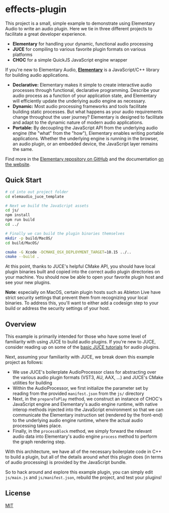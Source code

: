 # effects-plugin

This project is a small, simple example to demonstrate using Elementary Audio to write an audio plugin. Here we tie in three different projects to facilitate a great developer experience.

* **Elementary** for handling your dynamic, functional audio processing
* **JUCE** for compiling to various favorite plugin formats on various platforms
* **CHOC** for a simple QuickJS JavaScript engine wrapper

If you're new to Elementary Audio, [**Elementary**](https://elementary.audio) is a JavaScript/C++ library for building audio applications.

* **Declarative:** Elementary makes it simple to create interactive audio processes through functional, declarative programming. Describe your audio process as a function of your application state, and Elementary will efficiently update the underlying audio engine as necessary.
* **Dynamic:** Most audio processing frameworks and tools facilitate building static processes. But what happens as your audio requirements change throughout the user journey? Elementary is designed to facilitate and adapt to the dynamic nature of modern audio applications.
* **Portable:** By decoupling the JavaScript API from the underlying audio engine (the "what" from the "how"), Elementary enables writing portable applications. Whether the underlying engine is running in the browser, an audio plugin, or an embedded device, the JavaScript layer remains the same.

Find more in the [Elementary repository on GitHub](https://github.com/elemaudio/elementary) and the documentation [on the website](https://elementary.audio/).

## Quick Start

```bash
# cd into out project folder
cd elemaudio_juce_template

# Next we build the JavaScript assets
cd js/
npm install
npm run build
cd ../

# Finally we can build the plugin binaries themselves
mkdir -p build/MacOS/
cd build/MacOS/

cmake -G Xcode -DCMAKE_OSX_DEPLOYMENT_TARGET=10.15 ../..
cmake --build .
```

At this point, thanks to JUCE's helpful CMake API, you should have local plugin binaries built and copied into the correct audio plugin directories on your machine. You should now be able to open your favorite plugin host and see your new plugins.

**Note**: especially on MacOS, certain plugin hosts such as Ableton Live have strict security settings that prevent them from recognizing your local binaries. To address this, you'll want to either add a codesign step to your build or address the security settings of your host.

## Overview

This example is primarily intended for those who have some level of familiarity with using JUCE to build audio plugins. If you're new to JUCE, consider reading up on some of the [basic JUCE tutorials](https://docs.juce.com/master/tutorial_code_basic_plugin.html) for audio plugins.

Next, assuming your familiarity with JUCE, we break down this example project as follows:
* We use JUCE's boilerplate AudioProcessor class for abstracting over the various audio plugin formats (VST3, AU, AAX, ...) and JUCE's CMake utilities for building
* Within the AudioProcessor, we first initialize the parameter set by reading from the provided `manifest.json` from the `js/` directory
* Next, in the `prepareToPlay` method, we construct an instance of CHOC's JavaScript engine and Elementary's audio engine runtime, with native interop methods injected into the JavaScript environment so that we can communicate the Elementary instruction set (rendered by the front-end) to the underlying audio engine runtime, where the actual audio processing takes place.
* Finally, in the `processBlock` method, we simply forward the relevant audio data into Elementary's audio engine `process` method to perform the graph rendering step.

With this architecture, we have all of the necessary boilerplate code in C++ to build a plugin, but
all of the details around _what_ this plugin does (in terms of audio processing) is provided by the JavaScript bundle.

So to hack around and explore this example plugin, you can simply edit `js/main.js` and `js/manifest.json`, rebuild the project, and test your plugins!

## License

[MIT](./LICENSE.md)
